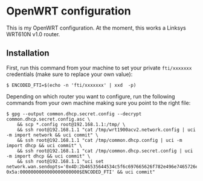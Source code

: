 OpenWRT configuration
=====================

This is my OpenWRT configuration. At the moment, this works a Linksys WRT610N v1.0 router.

## Installation

First, run this command from your machine to set your private `fti/xxxxxxx` credentials (make sure to replace your own value):

```shell
$ ENCODED_FTI=$(echo -n 'fti/xxxxxxx' | xxd  -p)
```

Depending on which router you want to configure, run the following commands from your own machine making sure you point to the right file:

```shell
$ gpg --output common.dhcp.secret.config --decrypt common.dhcp.secret.config.asc \
    && scp *.config root@192.168.1.1:/tmp/ \
    && ssh root@192.168.1.1 "cat /tmp/wrt1900acv2.network.config | uci -m import network && uci commit" \
    && ssh root@192.168.1.1 "cat /tmp/common.dhcp.config | uci -m import dhcp && uci commit" \
    && ssh root@192.168.1.1 "cat /tmp/common.dhcp.secret.config | uci -m import dhcp && uci commit" \
    && ssh root@192.168.1.1 "uci set network.wan.sendopts='0x4D:2b46535644534c5f6c697665626f782e496e7465726e65742e736f66746174686f6d652e4c697665626f7833 0x5a:0000000000000000000000$ENCODED_FTI' && uci commit"
```
